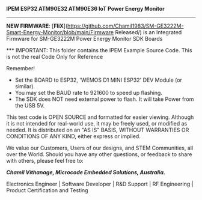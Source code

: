 **IPEM ESP32 ATM90E32 ATM90E36 IoT Power Energy Monitor**

------------

**NEW FIRMWARE**: [**FliX**](https://github.com/Chamil1983/SM-GE3222M-Smart-Energy-Monitor/blob/main/Firmware Released/) is an Integrated Firmware for SM-GE3222M Power Energy Monitor SDK Boards

*** IMPORTANT: This folder contains the IPEM Example Source Code. This is not the real Code Only for Reference


  Remember!
  - Set the BOARD to ESP32, 'WEMOS D1 MINI ESP32' DEV Module (or similar).
  - You may set the BAUD rate to 921600 to speed up flashing.
  - The SDK does NOT need external power to flash.  It will take Power from the USB 5V.
  

  This test code is OPEN SOURCE and formatted for easier viewing.  Although it is not intended for real-world use, it may be freely used, or modified as needed.
  It is distributed on an "AS IS" BASIS, WITHOUT WARRANTIES OR CONDITIONS OF ANY KIND, either express or implied.


We value our Customers, Users of our designs, and STEM Communities, all over the World. Should you have any other questions, or feedback to share with others, please feel free to:

***Chamil Vithanage, Microcode Embedded Solutions, Australia.***

Electronics Engineer | Software Developer | R&D Support | RF Engineering | Product Certification and Testing 

